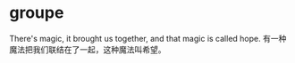 # groupe
There's magic, it brought us together, and that magic is called hope. 有一种魔法把我们联结在了一起，这种魔法叫希望。

